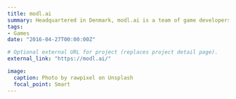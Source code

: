 ```yaml
---
title: modl.ai
summary: Headquartered in Denmark, modl.ai is a team of game developers, engineers and AI experts working together to create AI-driven tools for building better games.
tags:
- Games
date: "2016-04-27T00:00:00Z"

# Optional external URL for project (replaces project detail page).
external_link: "https://modl.ai/"

image:
  caption: Photo by rawpixel on Unsplash
  focal_point: Smart
---
```

